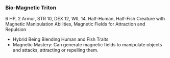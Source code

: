 ### Bio-Magnetic Triton
6 HP, 2 Armor, STR 10, DEX 12, WIL 14, Half-Human, Half-Fish Creature with Magnetic Manipulation Abilities, Magnetic Fields for Attraction and Repulsion
- Hybrid Being Blending Human and Fish Traits
- Magnetic Mastery: Can generate magnetic fields to manipulate objects and attacks, attracting or repelling them.

